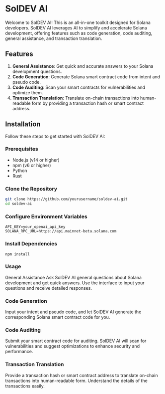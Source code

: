 # SolDEV AI

Welcome to SolDEV AI! This is an all-in-one toolkit designed for Solana developers. SolDEV AI leverages AI to simplify and accelerate Solana development, offering features such as code generation, code auditing, general assistance, and transaction translation.

## Features

1. **General Assistance**: Get quick and accurate answers to your Solana development questions.
2. **Code Generation**: Generate Solana smart contract code from intent and pseudo code.
3. **Code Auditing**: Scan your smart contracts for vulnerabilities and optimize them.
4. **Transaction Translation**: Translate on-chain transactions into human-readable form by providing a transaction hash or smart contract address.

## Installation

Follow these steps to get started with SolDEV AI:

### Prerequisites

- Node.js (v14 or higher)
- npm (v6 or higher)
- Python 
- Rust 

### Clone the Repository

```bash
git clone https://github.com/yourusername/soldev-ai.git
cd soldev-ai
```
### Configure Environment Variables
```
API_KEY=your_openai_api_key
SOLANA_RPC_URL=https://api.mainnet-beta.solana.com
```
### Install Dependencies
```
npm install
```

### Usage
General Assistance
Ask SolDEV AI general questions about Solana development and get quick answers. Use the interface to input your questions and receive detailed responses.

### Code Generation
Input your intent and pseudo code, and let SolDEV AI generate the corresponding Solana smart contract code for you.

### Code Auditing
Submit your smart contract code for auditing. SolDEV AI will scan for vulnerabilities and suggest optimizations to enhance security and performance.

### Transaction Translation
Provide a transaction hash or smart contract address to translate on-chain transactions into human-readable form. Understand the details of the transactions easily.



